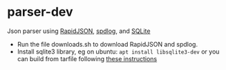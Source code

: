# parser-dev
Json parser using 
[RapidJSON](http://rapidjson.org/index.html), 
[spdlog](https://github.com/gabime/spdlog), 
and [SQLite](https://www.sqlite.org/index.html)

* Run the file downloads.sh to download RapidJSON and spdlog.
* Install sqlite3 library, eg on ubuntu: `apt install libsqlite3-dev` or
you can build from tarfile following 
[these instructions](https://www.tutorialspoint.com/sqlite/sqlite_installation.htm)



